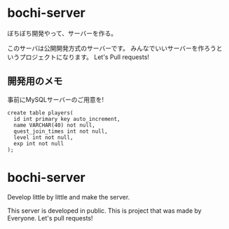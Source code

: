 # bochi-server
ぼちぼち開発やって、サーバーを作る。

このサーバは公開開発方式のサーバーです。
みんなでいいサーバーを作ろうというプロジェクトになります。
Let's Pull requests!

## 開発用のメモ
事前にMySQLサーバーのご用意を!
```MySQL
create table players(
  id int primary key auto_increment,
  name VARCHAR(40) not null,
  quest_join_times int not null,
  level int not null,
  exp int not null 
);
```

# bochi-server
Develop little by little and make the server.

This server is developed in public.
This is project that was made by Everyone.
Let's pull requests!
